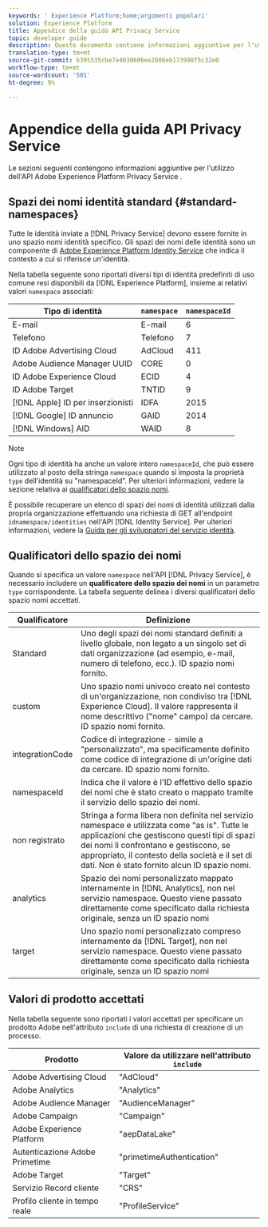 ```yaml
---
keywords: ' Experience Platform;home;argomenti popolari'
solution: Experience Platform
title: Appendice della guida API Privacy Service
topic: developer guide
description: Questo documento contiene informazioni aggiuntive per l'utilizzo dell'API Privacy Service.
translation-type: tm+mt
source-git-commit: b395535cbe7e4030606ee2808eb173998f5c32e0
workflow-type: tm+mt
source-wordcount: '501'
ht-degree: 9%

---
```



# Appendice della guida API Privacy Service

Le sezioni seguenti contengono informazioni aggiuntive per l&#39;utilizzo dell&#39;API Adobe Experience Platform Privacy Service .

## Spazi dei nomi identità standard {#standard-namespaces}

Tutte le identità inviate a [!DNL Privacy Service] devono essere fornite in uno spazio nomi identità specifico. Gli spazi dei nomi delle identità sono un componente di [Adobe Experience Platform Identity Service](../../identity-service/home.md) che indica il contesto a cui si riferisce un&#39;identità.

Nella tabella seguente sono riportati diversi tipi di identità predefiniti di uso comune resi disponibili da [!DNL Experience Platform], insieme ai relativi valori `namespace` associati:

| Tipo di identità | `namespace` | `namespaceId` |
| --- | --- | --- |
| E-mail | E-mail | 6 |
| Telefono | Telefono | 7 |
| ID Adobe Advertising Cloud | AdCloud | 411 |
| Adobe Audience Manager UUID | CORE | 0 |
| ID Adobe Experience Cloud | ECID | 4 |
| ID Adobe Target  | TNTID | 9 |
| [!DNL Apple] ID per inserzionisti | IDFA | 2015 |
| [!DNL Google] ID annuncio | GAID | 2014 |
| [!DNL Windows] AID | WAID | 8 |

>[!NOTE]
>
>Ogni tipo di identità ha anche un valore intero `namespaceId`, che può essere utilizzato al posto della stringa `namespace` quando si imposta la proprietà `type` dell&#39;identità su &quot;namespaceId&quot;. Per ulteriori informazioni, vedere la sezione relativa ai [qualificatori dello spazio nomi](#namespace-qualifiers).

È possibile recuperare un elenco di spazi dei nomi di identità utilizzati dalla propria organizzazione effettuando una richiesta di GET all&#39;endpoint `idnamespace/identities` nell&#39;API [!DNL Identity Service]. Per ulteriori informazioni, vedere la [Guida per gli sviluppatori del servizio identità](../../identity-service/api/getting-started.md).

## Qualificatori dello spazio dei nomi

Quando si specifica un valore `namespace` nell&#39;API [!DNL Privacy Service], è necessario includere un **qualificatore dello spazio dei nomi** in un parametro `type` corrispondente. La tabella seguente delinea i diversi qualificatori dello spazio nomi accettati.

| Qualificatore | Definizione |
| --------- | ---------- |
| Standard | Uno degli spazi dei nomi standard definiti a livello globale, non legato a un singolo set di dati organizzazione (ad esempio, e-mail, numero di telefono, ecc.). ID spazio nomi fornito. |
| custom | Uno spazio nomi univoco creato nel contesto di un&#39;organizzazione, non condiviso tra [!DNL Experience Cloud]. Il valore rappresenta il nome descrittivo (&quot;nome&quot; campo) da cercare. ID spazio nomi fornito. |
| integrationCode | Codice di integrazione - simile a &quot;personalizzato&quot;, ma specificamente definito come codice di integrazione di un&#39;origine dati da cercare. ID spazio nomi fornito. |
| namespaceId | Indica che il valore è l&#39;ID effettivo dello spazio dei nomi che è stato creato o mappato tramite il servizio dello spazio dei nomi. |
| non registrato | Stringa a forma libera non definita nel servizio namespace e utilizzata come &quot;as is&quot;. Tutte le applicazioni che gestiscono questi tipi di spazi dei nomi li confrontano e gestiscono, se appropriato, il contesto della società e il set di dati. Non è stato fornito alcun ID spazio nomi. |
| analytics | Spazio dei nomi personalizzato mappato internamente in [!DNL Analytics], non nel servizio namespace. Questo viene passato direttamente come specificato dalla richiesta originale, senza un ID spazio nomi |
| target | Uno spazio nomi personalizzato compreso internamente da [!DNL Target], non nel servizio namespace. Questo viene passato direttamente come specificato dalla richiesta originale, senza un ID spazio nomi |

## Valori di prodotto accettati

Nella tabella seguente sono riportati i valori accettati per specificare un prodotto  Adobe nell&#39;attributo `include` di una richiesta di creazione di un processo.

| Prodotto | Valore da utilizzare nell&#39;attributo `include` |
--- | ---
| Adobe Advertising Cloud | &quot;AdCloud&quot; |
| Adobe Analytics | &quot;Analytics&quot; |
| Adobe Audience Manager | &quot;AudienceManager&quot; |
| Adobe Campaign | &quot;Campaign&quot; |
| Adobe Experience Platform | &quot;aepDataLake&quot; |
| Autenticazione  Adobe Primetime | &quot;primetimeAuthentication&quot; |
| Adobe Target | &quot;Target&quot; |
| Servizio Record cliente | &quot;CRS&quot; |
| Profilo cliente in tempo reale | &quot;ProfileService&quot; |